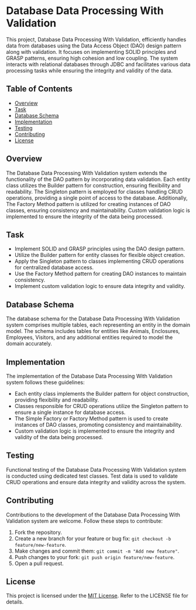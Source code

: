 # Database Data Processing With Validation

This project, Database Data Processing With Validation, efficiently handles data from databases using the Data Access Object (DAO) design pattern along with validation. It focuses on implementing SOLID principles and GRASP patterns, ensuring high cohesion and low coupling. The system interacts with relational databases through JDBC and facilitates various data processing tasks while ensuring the integrity and validity of the data.

## Table of Contents

- [Overview](#overview)
- [Task](#task)
- [Database Schema](#database-schema)
- [Implementation](#implementation)
- [Testing](#testing)
- [Contributing](#contributing)
- [License](#license)

## Overview

The Database Data Processing With Validation system extends the functionality of the DAO pattern by incorporating data validation. Each entity class utilizes the Builder pattern for construction, ensuring flexibility and readability. The Singleton pattern is employed for classes handling CRUD operations, providing a single point of access to the database. Additionally, The Factory Method pattern is utilized for creating instances of DAO classes, ensuring consistency and maintainability. Custom validation logic is implemented to ensure the integrity of the data being processed.

## Task

- Implement SOLID and GRASP principles using the DAO design pattern.
- Utilize the Builder pattern for entity classes for flexible object creation.
- Apply the Singleton pattern to classes implementing CRUD operations for centralized database access.
- Use the Factory Method pattern for creating DAO instances to maintain consistency.
- Implement custom validation logic to ensure data integrity and validity.

## Database Schema

The database schema for the Database Data Processing With Validation system comprises multiple tables, each representing an entity in the domain model. The schema includes tables for entities like Animals, Enclosures, Employees, Visitors, and any additional entities required to model the domain accurately.

## Implementation

The implementation of the Database Data Processing With Validation system follows these guidelines:
- Each entity class implements the Builder pattern for object construction, providing flexibility and readability.
- Classes responsible for CRUD operations utilize the Singleton pattern to ensure a single instance for database access.
- The Simple Factory or Factory Method pattern is used to create instances of DAO classes, promoting consistency and maintainability.
- Custom validation logic is implemented to ensure the integrity and validity of the data being processed.

## Testing

Functional testing of the Database Data Processing With Validation system is conducted using dedicated test classes. Test data is used to validate CRUD operations and ensure data integrity and validity across the system.

## Contributing

Contributions to the development of the Database Data Processing With Validation system are welcome. Follow these steps to contribute:
1. Fork the repository.
2. Create a new branch for your feature or bug fix: `git checkout -b feature/new-feature`.
3. Make changes and commit them: `git commit -m "Add new feature"`.
4. Push changes to your fork: `git push origin feature/new-feature`.
5. Open a pull request.

## License

This project is licensed under the [MIT License](LICENSE). Refer to the LICENSE file for details.
